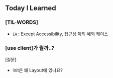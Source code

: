 ## Today I Learned

### [TIL-WORDS]

- `EA` : Except Accessibility, 접근성 제외 예외 케이스

### [use client]가 뭘까..?

[질문]
- Init은 왜 Layout에 있나요?